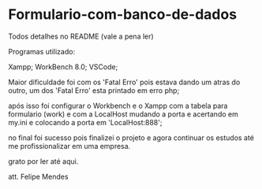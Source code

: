 # Formulario-com-banco-de-dados
Todos detalhes no README (vale a pena ler)

Programas utilizado:

Xampp;
WorkBench 8.0;
VSCode;

Maior dificuldade foi com os 'Fatal Erro' pois estava dando um atras do outro, um dos 'Fatal Erro' esta printado em erro php;

após isso foi configurar o Workbench e o Xampp com a tabela para formulario (work) e com a LocalHost mudando a porta e acertando em my.ini e colocando a porta em 'LocalHost:888';

no final foi sucesso pois finalizei o projeto e agora continuar os estudos até me profissionalizar em uma empresa.

grato por ler até aqui.

att.
Felipe Mendes
